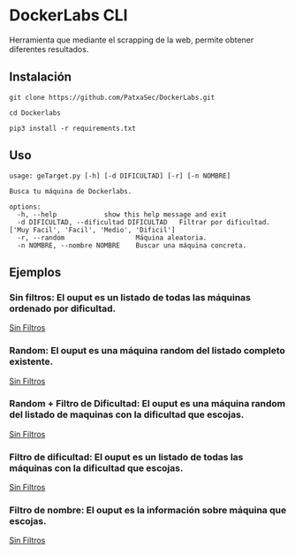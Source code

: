 # DockerLabs CLI

Herramienta que mediante el scrapping de la web, permite obtener diferentes resultados.

## Instalación

```
git clone https://github.com/PatxaSec/DockerLabs.git
```
```
cd Dockerlabs
```
```
pip3 install -r requirements.txt
```

## Uso

```
usage: geTarget.py [-h] [-d DIFICULTAD] [-r] [-n NOMBRE]

Busca tu máquina de Dockerlabs.

options:
  -h, --help            show this help message and exit
  -d DIFICULTAD, --dificultad DIFICULTAD   Filtrar por dificultad. ['Muy Facil', 'Facil', 'Medio', 'Dificil']
  -r, --random                  Máquina aleatoria.
  -n NOMBRE, --nombre NOMBRE    Buscar una máquina concreta.
```

## Ejemplos

### Sin filtros: El ouput es un listado de todas las máquinas ordenado por dificultad.
[Sin Filtros](ejemplos/sin_filtros.png)

### Random: El ouput es una máquina random del listado completo existente.
[Sin Filtros](ejemplos/random.png)

### Random + Filtro de Dificultad: El ouput es una máquina random del listado de maquinas con la dificultad que escojas.
[Sin Filtros](ejemplos/random+Medio.png)

### Filtro de dificultad: El ouput es un listado de todas las máquinas con la dificultad que escojas.
[Sin Filtros](ejemplos/dificultad.png)

### Filtro de nombre: El ouput es la información sobre máquina que escojas.
[Sin Filtros](ejemplos/nombre.png)
